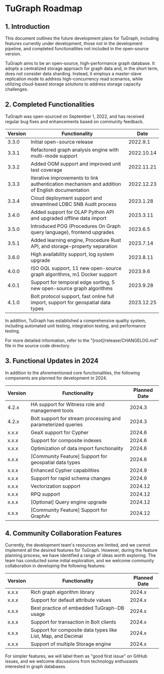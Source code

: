 # TuGraph Roadmap

## 1. Introduction

This document outlines the future development plans for TuGraph, including features currently under development, those not in the development pipeline, and completed functionalities not included in the open-source version.

TuGraph aims to be an open-source, high-performance graph database. It adopts a centralized storage approach for graph data and, in the short term, does not consider data sharding. Instead, it employs a master-slave replication mode to address high-concurrency read scenarios, while utilizing cloud-based storage solutions to address storage capacity challenges.

## 2. Completed Functionalities

TuGraph was open-sourced on September 1, 2022, and has received regular bug fixes and enhancements based on community feedback.

| Version | Functionality | Date |
| --- | --- | --- |
| 3.3.0 | Initial open-source release | 2022.9.1 |
| 3.3.1 | Refactored graph analysis engine with multi-mode support | 2022.10.14 |
| 3.3.2 | Added OGM support and improved unit test coverage | 2022.11.21 |
| 3.3.3 | Iterative improvements to link authentication mechanism and addition of English documentation | 2022.12.23 |
| 3.3.4 | Cloud deployment support and streamlined LDBC SNB Audit process | 2023.1.28 |
| 3.4.0 | Added support for OLAP Python API and upgraded offline data import | 2023.3.11 |
| 3.5.0 | Introduced POG (Procedures On Graph query language), frontend upgrades | 2023.6.5 |
| 3.5.1 | Added learning engine, Procedure Rust API, and storage-property separation | 2023.7.14 |
|3.6.0| High availability support, log system upgrade|2023.8.11|
|4.0.0| ISO GQL support, 11 new open-source graph algorithms, m1 Docker support|2023.9.6|
|4.0.1| Support for temporal edge sorting, 5 new open-source graph algorithms|2023.9.28|
|4.1.0| Bolt protocol support, fast online full import, support for geospatial data types|2023.12.25|

In addition, TuGraph has established a comprehensive quality system, including automated unit testing, integration testing, and performance testing.

For more detailed information, refer to the "[root]/release/CHANGELOG.md" file in the source code directory.

## 3. Functional Updates in 2024

In addition to the aforementioned core functionalities, the following components are planned for development in 2024.

| Version |	Functionality|	Planned Date|
|---------| --- | --- |
| 4.2.x   |	HA support for Witness role and management tools|	2024.3|
| 4.2.x   |	Bolt support for stream processing and parameterized queries|	2024.3|
| x.x.x   |	GeaX support for Cypher|	2024.6|
| x.x.x   |	Support for composite indexes|	2024.6|
| x.x.x   |	Optimization of data import functionality|	2024.6|
| x.x.x   |	[Community Feature] Support for geospatial data types|	2024.6|
| x.x.x   |	Enhanced Cypher capabilities|	2024.9|
| x.x.x   |	Support for rapid schema changes|	2024.9|
| x.x.x   |	Vectorization support|	2024.12|
| x.x.x   |	RPQ support|	2024.12|
| x.x.x   |	[Optional] Query engine upgrade|	2024.12|
| x.x.x   |	[Community Feature] Support for GraphAr|	2024.12|

## 4. Community Collaboration Features

Currently, the development team's resources are limited, and we cannot implement all the desired features for TuGraph. However, during the feature planning process, we have identified a range of ideas worth exploring. The team has conducted some initial exploration, and we welcome community collaboration in developing the following features:

| Version	 | Functionality	                                                |Planned Date|
|----------|---------------------------------------------------------------| --- |
| x.x.x    | Rich graph algorithm library	                                 |2024.x|
| x.x.x   | Support for default attribute values	                         |2024.x|
| x.x.x    | Best practice of embedded TuGraph-DB usage                    | 2024.x |
| x.x.x    | Support for transaction in Bolt clients	                      | 2024.x|
| x.x.x    | Support for composite data types like List, Map, and Decimal	 | 2024.x|
| x.x.x    | Support of multiple Storage engine	                           | 2024.x|





For simpler features, we will label them as "good first issue" on GitHub issues, and we welcome discussions from technology enthusiasts interested in graph databases.